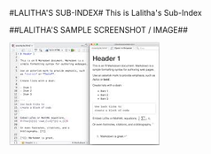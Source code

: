 #LALITHA'S SUB-INDEX#
This is Lalitha's Sub-Index

##LALITHA'S SAMPLE SCREENSHOT / IMAGE##

![Following is Lalitha's sample screenshot / Image:](Markdown_Image.png)

